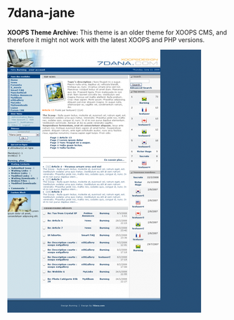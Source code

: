 # 7dana-jane

**XOOPS Theme Archive:** This theme is an older theme for XOOPS CMS, and therefore it might not work with the latest XOOPS and PHP versions. 

![Theme Preview](https://github.com/XoopsThemesArchive/7dana-jane/blob/master/7dana-jane_172b5b.png)

